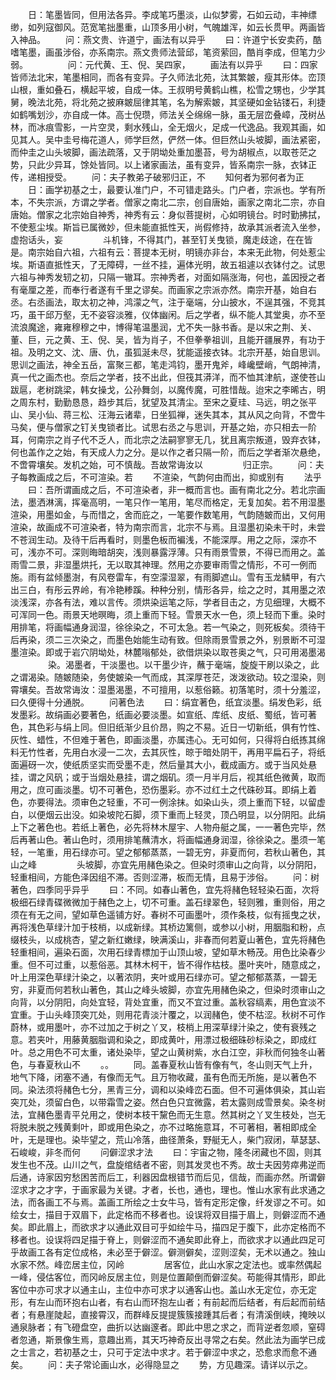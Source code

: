 <!-- { "loadSidebar": true } -->
　　日：笔墨皆同，但用法各异。李成笔巧墨淡，山似梦雾，石如云动，丰神缥缈，如列寇御风。范宽笔拙墨重，山顶多用小树，气魄雄浑，如云长贯甲。两画皆入神品。
　　问：燕文贵、许道宁，画法有以异乎
　　曰：许道宁长安卖药，酷嗜笔墨，画虽涉俗，亦系南宗。燕文贵师法营邱，笔资萦回，酷肖李成，但笔力少弱。
　　
　　问：元代黄、王、倪、吴四家，
　　画法有以异乎
　　曰：四家皆师法北宋，笔墨相同，而各有变异。子久师法北苑，汰其繁皴，瘦其形体。峦顶山根，重如叠石，横起平坡，自成一体。王叔明号黄鹤山樵，松雪之甥也，少学其舅，晚法北苑，将北苑之披麻皴屈律其笔，名为解索皴，其坚硬如金钻镂石，利捷如鹤嘴划沙，亦自成一体。高士倪瓒，师法关仝绵绵一脉，虽无层峦叠嶂，茂树丛林，而冰痕雪影，一片空灵，剩水残山，全无烟火，足成一代逸品。我观其画，如见其人。吴中圭号梅花道人，师学巨然，俨然一体。但巨然山头坡脚，画法紧密，而仲圭之山头坡脚，画法疏落，又于阴坳处重加墨苔，号为胡椒点，以取苍茫之势，只此少异耳，馀处皆同。以上诸家画法，虽有变异，皆系南宗一脉，衣钵正传，递相授受。
　　问：夫子教弟子破邪归正，不
　　知何者为邪何者为正
　　日：画学初基之士，最要认准门户，不可错走路头。门户者，宗派也。学有所本，不失宗派，方谓之学者。僧家之南北二宗，创自唐始，画家之南北二宗，亦自唐始。僧家之北宗始自神秀，神秀有云：身似菩提树，心如明镜台。时时勤拂拭，不使惹尘埃。斯旨已属微妙，但未能直抵性天，尚假修持，故承其派者流入坐参，虚抱话头，妄
　　
　　斗机锋，不得其门，甚至钉关曳锁，魔走歧途，在在皆是。南宗始自六祖，六祖有云：菩提本无树，明镜亦非台，本来无此物，何处惹尘埃。斯语直抵性天，了无障碍，一丝不挂，遍体光明，故五祖遽以衣钵付之。试思六祖与神秀发轫之初，只隔一辙耳。宗神秀者，对面如隔涨海，何也，盖因授之者有毫厘之差，而奉行者遂有千里之谬矣。而画家之宗派亦然。南宗开基，始自右丞。右丞画法，取太初之神，鸿濛之气，注于毫端，分山披水，不逞其强，不竞其巧，虽干邱万壑，无不姿容淡雅，仪体幽闲。后之学者，纵不能人其堂奥，亦不至流浪魔途，雍雍穆穆之中，博得笔温墨润，尤不失一脉书香。是以宋之荆、关、董、巨，元之黄、王、倪、吴，皆为肖子，不但拳拳祖训，且能开疆展界，有功于祖。及明之文、沈、唐、仇，虽狐涎未尽，犹能遥接衣钵。北宗开基，始自思训。思训之画法，神全五岳，富聚三都，笔走鸿钧，墨开鬼斧，峰巉壁峭，气朗神清，真一代之画杰也。奈后之学者，技不出此，但筏其漭洋，而不恤其津航，遂使苍山跋扈，老树跳梁，韩女操戈，公孙舞剑，以魔传魔，可胜惜哉。迨宋之李晞古，明之周东村，勤勤恳恳，趋步其后，犹望及其清尘。至宋之夏珪、马远，明之张平山、吴小仙、蒋三松、汪海云诸辈，日坐狐禅，迷失其本，其从风之向背，不啻牛马矣，便与僧家之钉关曳锁者比。试思右丞之与思训，开基之始，亦只相去一阶耳，何南宗之肖子代不乏人，而北宗之法嗣寥寥无几，犹且离宗叛道，毁弃衣钵，何也盖作之之始，有天成人力之分。是以作之者只隔一阶，而后之学者渐次悬绝，不啻霄壤矣。发机之始，可不慎哉。吾故常诲汝以
　　
　　归正宗。
　　问：夫子每教画成之后，不可渲染。若
　　不渲染，气韵何由而出，抑或别有
　　法乎
　　曰：吾所谓画成之后，不可渲染者，非一概而言也。画有南北之分。若北宗画法，墨洒淋漓，挥毫高明，一笔只作一笔用，笔尽而格定，无复加矣。若不用湿墨渲染，用墨如金，与而惜之，舍而庇之，一笔要作数笔用，气韵随皴而出，又何用渲染，故画成不可渲染者，特为南宗而言，北宗不与焉。且湿墨初染未干时，未尝不苍润生动。及待干后再看时，则墨色板而褊浅，不能深厚。用之之际，深亦不可，浅亦不可。深则晦暗胡突，浅则暴露浮薄。只有雨景雪景，不得已而用之。盖雨雪二景，非湿墨烘托，无以取其神理。然用之亦要审雨雪之情形，不可一例而施。雨有盆倾墨澍，有风卷雷车，有空濛湿翠，有雨脚遮山。雪有玉龙鳞甲，有六出三白，有彤云界岭，有冷艳糁蹊。种种分别，情形各异，绘之之时，其用墨之浓淡浅深，亦各有法，难以言传。须烘染运笔之际，学者目击之，方见细理，大概不可浑同一色。雨景天地暝晦，须上重而下轻。雪景天水一色，须上轻而下重。染时用排笔，将画幅通身润湿，徐徐染之，不可太急。若一气染之，则死板矣。须待干后再染，须二三次染之，而墨色始能生动有致。但除雨景雪景之外，别景断不可湿墨渲染。即或于岩穴阴坳处，林麓嗡郁处，欲借烘染以取苍奥之气，只可用渴墨渴
　　
　　染。渴墨者，干淡墨也。以干墨少许，蘸于毫端，旋旋干刷以染之，此之谓渴染。随皴随染，务使皴染一气而成，其深厚苍茫，泼泼欲动。较之湿染，则霄壤矣。吾故常诲汝：湿墨渴墨，不可擅用，以惹俗籁。初落笔时，须十分羞涩，曰久便得十分通脱。
　　问著色法
　　曰：绢宜著色，纸宜淡墨。绢发色彩，纸发墨彩。故绢画必要著色，纸画必要淡墨。如宣纸、库纸、皮纸、蜀纸，皆可著色，其色彩与绢上同。但旧纸渐少且价昂，购之不易。近日一切新纸，俱有竹性、灰性、蜡性，不但难于著色，即画淡墨，亦属违心。无可如何，只得将白纸拣其绵料无竹性者，先用白水浸一二次，去其灰性，晾于暗处阴干，再用平扁石子，将纸面遍砑一次，使纸质坚实而受墨不走，然后量其大小，截成画方。或于当风处悬挂，谓之风矾；或于当烟处悬挂，谓之烟矶。须一月半月后，视其纸色微黄，取而用之，庶可画淡墨。切不可著色，恐伤墨彩。亦不过红土之代硃砂耳。即绢上着色，亦要得法。须审色之轻重，不可一例涂抹。如染山头，须上重而下轻，以留虚白，以便烟云出没。如染坡陀石脚，须下重而上轻灵，顶凸明显，以分阴阳。此绢上下之著色也。若纸上著色，必先将林木屋宇、人物舟艇之属，一一著色完毕，然后再著山色。著山色时，须用排笔蘸清水，将画幅通身润湿，徐徐染之。墨须一笔轻，一笔重，用石绿亦可。望之郁郁蒸蒸，一碧无穷，非夏而何，若秋山著色，其山之峰
　　
　　头坡脚，亦宜先用赭色染之。但染时须审山之向背，以分阴阳，轻重相间，方能色泽因组不滞。否则涩滞，板而无情，且易于涉俗。
　　问：树著色，四季同乎异乎
　　曰：不同。如春山著色，宜先将赭色轻轻染石面，次将极细石绿青碟微微加于赭色之上，切不可重。盖石绿翠色，轻则雅，重则俗，用之须在有无之间，望如草色遥铺方好。春树不可画墨叶，须作条枝，似有摇曳之状，再将浅色草绿汁加于枝梢，以成新绿。其桥边篱侧，或参以小树，用胭脂和粉，点缀枝头，以成桃杏，望之新红嫩绿，映满溪山，非春而何若夏山著色，宜先将赭色轻重相间，遍染石面，次用石绿青標加于山顶山坡，望如草木畅茂。用色比染春少重。但不可过重，以惹俗恶。其林木柯干，皆不得作枯枝。墨叶夹叶，随意成之，叶上用深色草绿汁染之，以著浓阴，夹叶或用石绿亦可。望之郁郁蒸蒸，一碧无穷，非夏而何若秋山著色，其山之峰头坡脚，亦宜先用赭色染之，但染时须审山之向背，以分阴阳，向处宜轻，背处宜重，而又不宜过重。盖秋容缟素，用色宜淡不宜重。于山头峰顶突兀处，则用花青淡汁覆之，以润赭色，使不枯涩。秋树不可作蔚林，或用墨叶，亦不过加之于树之丫叉，枝梢上用深草绿汁染之，使有衰残之意。若夹叶，用藤黄胭脂调和染之，即成黄叶，用漂过极细硃砂标染之，即成红叶。总之用色不可太重，诸处染毕，望之山黄树紫，水白江空，非秋而何独冬山著色，与春夏秋山不
　　。。
　　同。盖春夏秋山皆有像有气，冬山则天气上升，地气下降，闭塞不通，有像而无气。且万物收藏，虽有色而无所施，是以著色不同。染法须将赭色七分，黑青三分，调和以染峰峦石面。但不可遍体俱染，其山岩突兀处，须留白色，以带霜雪之姿。然白色只宜微露，若太露则成雪景矣。染冬树法，宜赭色墨青平兑用之，使树本枝干黧色而无生意。然其树之丫叉生枝处，岂无将脱未脱之残黄剩叶，即或用色染之，亦不过略施意耳，不可著相，著相即成全叶，无是理也。染毕望之，荒山冷落，曲径萧条，野艇无人，柴门寂闭，草瑟瑟、石峻峻，非冬而何
　　问僻涩求才法
　　曰：宇宙之物，隆冬闭藏也不固，则其发生也不茂。山川之气，盘旋绾结者不密，则其发灵也不秀。故士夫因劳瘁弗逆而后通，诗家因穷愁困苦而后工，利器因盘根错节而后见，信哉，而画亦然。所谓僻涩求才之才字，于画家最为关键。才者，长也，通也，理也。惟山水家有此求通之法，而各画工不与焉。盖画工所绘之士女牛马，皆有定形定像，纤发谬之不可。如绘女士，描目于双眉下，此定格而不移者也。设误将双目描于眉上，则僻涩而不通矣。即此眉上，而欲求才以通此双目可乎如绘牛马，描四足于腹下，此亦定格而不移者也。设误将四足描于脊上，则僻涩而不通矣即此脊上，而欲求才以通此四足可乎故画工各有定位成格，未必至于僻涩。僻测僻矣，涩则涩矣，无术以通之。独山水家不然。峰峦居主位，冈岭
　　
　　居客位，此山水家之定法也。或率然偶起一峰，侵估客位，而冈岭反居主位，则是位置颠倒而僻涩矣。苟能得其情形，即此客位中亦可求才以通主山，主位中亦可求才以通客山也。盖山水无定位，亦无定形，有左山而环抱右山者，有右山而环抱左山者；有前起而后结者，有后起而前结者；有悬崖陡起，直接霄汉，而群峰反提提簇簇接踵其后者；有清溪倒峡，掩映以通泉脉者；有飞磴盘空，曲折以达幽邃者。即此中思之求之，而背逆者忽顺，窒碍者忽通，斯景像生焉，意趣出焉，其天巧神奇反出寻常之右矣。然此法为画学已成之士言之，若初基之士，只可于定法中求才。若于僻涩中求之，恐愈求而愈不通矣。
　　问：夫子常论画山水，必得隐显之
　　势，方见趣深。请详以示之。
